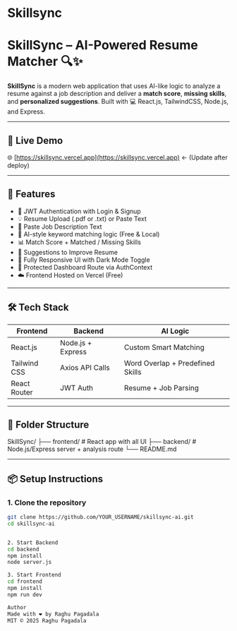 # Skillsync
# SkillSync – AI-Powered Resume Matcher 🔍✨

**SkillSync** is a modern web application that uses AI-like logic to analyze a resume against a job description and deliver a **match score**, **missing skills**, and **personalized suggestions**. Built with 💻 React.js, TailwindCSS, Node.js, and Express.

---

## 🚀 Live Demo

🌐 [https://skillsync.vercel.app](https://skillsync.vercel.app) ← (Update after deploy)

---

## 🔧 Features

- 🔐 JWT Authentication with Login & Signup
- 💡 Resume Upload (.pdf or .txt) or Paste Text
- 📄 Paste Job Description Text
- 🧠 AI-style keyword matching logic (Free & Local)
- 📊 Match Score + Matched / Missing Skills
- 💬 Suggestions to Improve Resume
- 🌈 Fully Responsive UI with Dark Mode Toggle
- 🧪 Protected Dashboard Route via AuthContext
- ☁️ Frontend Hosted on Vercel (Free)

---

## 🛠 Tech Stack

| Frontend        | Backend        | AI Logic     |
|----------------|----------------|--------------|
| React.js       | Node.js + Express | Custom Smart Matching |
| Tailwind CSS   | Axios API Calls | Word Overlap + Predefined Skills |
| React Router   | JWT Auth        | Resume + Job Parsing |

---
## 📁 Folder Structure
SkillSync/
├── frontend/ # React app with all UI
├── backend/ # Node.js/Express server + analysis route
└── README.md

---

## 📦 Setup Instructions

### 1. Clone the repository

```bash
git clone https://github.com/YOUR_USERNAME/skillsync-ai.git
cd skillsync-ai


2. Start Backend
cd backend
npm install
node server.js

3. Start Frontend
cd frontend
npm install
npm run dev

Author
Made with ❤️ by Raghu Pagadala
MIT © 2025 Raghu Pagadala
